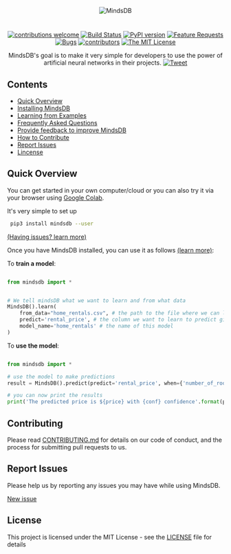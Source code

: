 <div align="center">

![MindsDB](https://raw.githubusercontent.com/mindsdb/mindsdb/master/mindsdb/proxies/web/static/img/logo1gw.png 'MindsDB')

#

[![contributions welcome](https://img.shields.io/badge/contributions-welcome-brightgreen.svg?style=flat)](https://github.com/mindsdb/mindsdb/issues)
[![Build Status](https://travis-ci.org/mindsdb/mindsdb.svg?branch=master)](https://travis-ci.org/mindsdb/mindsdb)
[![PyPI version](https://badge.fury.io/py/mindsdb.svg)](https://badge.fury.io/py/mindsdb)
[![Feature Requests](https://img.shields.io/github/issues/mindsdb/mindsdb/enhancement.svg)](https://github.com/mindsdb/mindsdb/issues?q=is%3Aopen+is%3Aissue+label%3Aenhancement+sort%3Areactions-%2B1-desc)
[![Bugs](https://img.shields.io/github/issues/mindsdb/mindsdb/bug.svg)](https://github.com/mindsdb/mindsdb/issues?utf8=✓&q=is%3Aissue+is%3Aopen+label%3Abug)
[![contributors](https://img.shields.io/github/contributors/mindsdb/mindsdb.svg)](https://github.com/webpack/webpack/graphs/contributors)
[![The MIT License](https://img.shields.io/badge/license-MIT-blue.svg?style=flat-square)](http://opensource.org/licenses/MIT)

MindsDB's goal is to make it very simple for developers to use the power of artificial neural networks in their projects. [![Tweet](https://img.shields.io/twitter/url/http/shields.io.svg?style=social)](https://twitter.com/intent/tweet?text=Machine%20Learning%20in%20one%20line%20of%20code%21&url=https://www.mindsdb.com&via=mindsdb&hashtags=ai,ml,machine_learning,neural_networks)

</div>

## Contents

- [Quick Overview](#Quick-Overview)
- [Installing MindsDB](docs/Installing.md)
- [Learning from Examples](docs/examples/basic/README.md)
- [Frequently Asked Questions](docs/FAQ.md)
- [Provide feedback to improve MindsDB](https://mindsdb.typeform.com/to/c3CEtj)
- [How to Contribute](#Contributing)
- [Report Issues](#Report-Issues)
- [Lincense](#License)

## Quick Overview

You can get started in your own computer/cloud or you can also try it via your browser using [Google Colab](docs/GoogleColab.md).

It's very simple to set up

```bash
 pip3 install mindsdb --user
```

[(Having issues? learn more)](docs/Installing.md)

Once you have MindsDB installed, you can use it as follows [(learn more)](docs/examples/basic/README.md):

To **train a model**:

```python

from mindsdb import *


# We tell mindsDB what we want to learn and from what data
MindsDB().learn(
    from_data="home_rentals.csv", # the path to the file where we can learn from, (note: can be url)
    predict='rental_price', # the column we want to learn to predict given all the data in the file
    model_name='home_rentals' # the name of this model
)

```

To **use the model**:

```python

from mindsdb import *

# use the model to make predictions
result = MindsDB().predict(predict='rental_price', when={'number_of_rooms': 2,'number_of_bathrooms':1, 'sqft': 1190}, model_name='home_rentals')

# you can now print the results
print('The predicted price is ${price} with {conf} confidence'.format(price=result.predicted_values[0]['rental_price'], conf=result.predicted_values[0]['prediction_confidence']))

```

## Contributing

Please read [CONTRIBUTING.md](CONTRIBUTING.md) for details on our code of conduct, and the process for submitting pull requests to us.

## Report Issues

Please help us by reporting any issues you may have while using MindsDB.

[New issue](https://github.com/mindsdb/mindsdb/issues/new/choose)

## License

This project is licensed under the MIT License - see the [LICENSE](LICENSE) file for details
